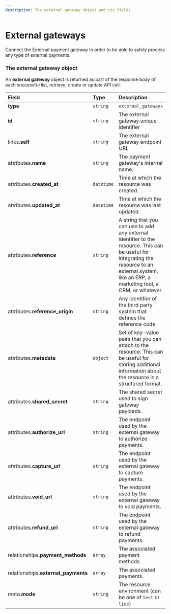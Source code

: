 ```yaml
---
description: The external gateway object and its fields
---
```


# External gateways

Connect the External payment gateway in order to be able to safely process any type of external payments.


### The external gateway object

An **external gateway** object is returned as part of the response body of each successful list, retrieve, create or update API call.

| Field | Type | Description |
| :--- | :--- | :--- |
| **type** | `string` | `external_gateways` |
| **id** | `string` | The external gateway unique identifier |
| links.**self** | `string` | The external gateway endpoint URL |
| attributes.**name** | `string` | The payment gateway's internal name. |
| attributes.**created_at** | `datetime` | Time at which the resource was created. |
| attributes.**updated_at** | `datetime` | Time at which the resource was last updated. |
| attributes.**reference** | `string` | A string that you can use to add any external identifier to the resource. This can be useful for integrating the resource to an external system, like an ERP, a marketing tool, a CRM, or whatever. |
| attributes.**reference_origin** | `string` | Any identifier of the third party system that defines the reference code |
| attributes.**metadata** | `object` | Set of key-value pairs that you can attach to the resource. This can be useful for storing additional information about the resource in a structured format. |
| attributes.**shared_secret** | `string` | The shared secret used to sign gateway payloads. |
| attributes.**authorize_url** | `string` | The endpoint used by the external gateway to authorize payments. |
| attributes.**capture_url** | `string` | The endpoint used by the external gateway to capture payments. |
| attributes.**void_url** | `string` | The endpoint used by the external gateway to void payments. |
| attributes.**refund_url** | `string` | The endpoint used by the external gateway to refund payments. |
| relationships.**payment_methods** | `array` | The associated payment methods. |
| relationships.**external_payments** | `array` | The associated payments. |
| meta.**mode** | `string` | The resource environment \(can be one of `test` or `live`\) |

